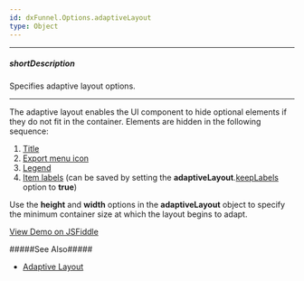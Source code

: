 ```yaml
---
id: dxFunnel.Options.adaptiveLayout
type: Object
---
```

---
##### shortDescription
Specifies adaptive layout options.

---
The adaptive layout enables the UI component to hide optional elements if they do not fit in the container. Elements are hidden in the following sequence:

1. [Title](/api-reference/10%20UI%20Components/BaseWidget/1%20Configuration/title '{basewidgetpath}/Configuration/title/')
2. [Export menu icon](/api-reference/10%20UI%20Components/BaseWidget/1%20Configuration/export '{basewidgetpath}/Configuration/export/')
3. [Legend](/api-reference/10%20UI%20Components/dxFunnel/1%20Configuration/legend '{basewidgetpath}/Configuration/legend/')
4. [Item labels](/api-reference/10%20UI%20Components/dxFunnel/1%20Configuration/label '{basewidgetpath}/Configuration/label/') (can be saved by setting the **adaptiveLayout**.[keepLabels](/api-reference/10%20UI%20Components/dxFunnel/1%20Configuration/adaptiveLayout/keepLabels.md '{basewidgetpath}/Configuration/adaptiveLayout/#keepLabels') option to **true**)

Use the **height** and **width** options in the **adaptiveLayout** object to specify the minimum container size at which the layout begins to adapt.

<a href="https://jsfiddle.net/ChartJS/j1v235o8/" class="button orange small fix-width-155" target="_blank">View Demo on JSFiddle</a>

#####See Also#####
- [Adaptive Layout](/concepts/05%20Widgets/Funnel/89%20Adaptive%20Layout.md '/Documentation/Guide/Widgets/Funnel/Adaptive_Layout/')